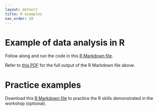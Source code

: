 ```yaml
---
layout: default
title: R examples
nav_order: 10
---
```


# Example of data analysis in R
<p>Follow along and run the code in this <a href= "https://github.com/ubc-library-rc/UBC_Microdata/blob/main/content/r_microdata_outline.Rmd" target="_blank">R Markdown file</a>.</p>
<p>Refer to <a href="https://github.com/ubc-library-rc/UBC_Microdata/blob/main/content/r_microdata_outline.pdf" target="_blank">this PDF</a> for the full output of the R Markdown file above.</p>

# Practice examples 
Download this <a href="https://github.com/ubc-library-rc/UBC_Microdata/blob/main/content/r_microdata_practice.Rmd" target="_blank">R Markdown file</a> to practice the R skills demonstrated in the workshop (optional). 
